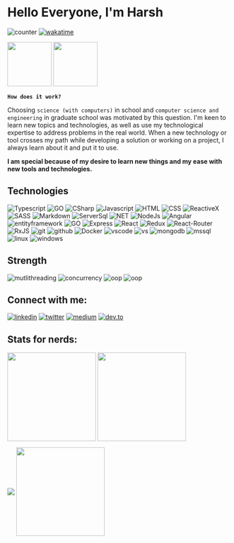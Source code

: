 # Hello Everyone, I'm Harsh

![counter](https://eni7t03ynlw6vfk.m.pipedream.net) [![wakatime](https://wakatime.com/badge/user/a68bed5e-51f3-4ed9-88c7-4977dee400cc.svg)](https://wakatime.com/@a68bed5e-51f3-4ed9-88c7-4977dee400cc)

<img height="100" src="https://media.tenor.com/xzjlrhYq_lQAAAAi/cat-nyan-cat.gif" /> <img height="100" src="https://media.tenor.com/pvtgH84akfAAAAAi/shiba-inu-doggo.gif">

**`How does it work?`**

Choosing `science (with computers)` in school and `computer science and engineering` in graduate school was motivated by this question. I'm keen to learn new topics and technologies, as well as use my technological expertise to address problems in the real world. When a new technology or tool crosses my path while developing a solution or working on a project, I always learn about it and put it to use.

**I am special because of my desire to learn new things and my ease with new tools and technologies.**

## Technologies

![Typescript](https://img.shields.io/badge/TypeScript-007ACC?style=for-the-badge&logo=typescript&logoColor=white) ![GO](https://img.shields.io/badge/Go-00ADD8?style=for-the-badge&logo=go&logoColor=white) ![CSharp](https://img.shields.io/badge/C%23-777BB4?style=for-the-badge&logo=c-sharp&logoColor=white) ![Javascript](https://img.shields.io/badge/JavaScript-F7DF1E?style=for-the-badge&logo=JavaScript&logoColor=white) ![HTML](https://img.shields.io/badge/HTML5-E34F26?style=for-the-badge&logo=html5&logoColor=white) ![CSS](https://img.shields.io/badge/CSS3-1572B6?style=for-the-badge&logo=css3&logoColor=white) ![ReactiveX](https://img.shields.io/badge/ReactiveX-B7178C?style=for-the-badge&logo=ReactiveX&logoColor=white) ![SASS](https://img.shields.io/badge/Sass-CC6699?style=for-the-badge&logo=sass&logoColor=white) ![Markdown](https://img.shields.io/badge/Markdown-000000?style=for-the-badge&logo=markdown&logoColor=white) ![ServerSql](https://img.shields.io/badge/SQL-00000F?style=for-the-badge&logo=mysql&logoColor=white)
![NET](https://img.shields.io/badge/.NET-5C2D91?style=for-the-badge&logo=.net&logoColor=white) ![NodeJs](https://img.shields.io/badge/Node.js-43853D?style=for-the-badge&logo=node.js&logoColor=white) ![Angular](https://img.shields.io/badge/Angular-DD0031?style=for-the-badge&logo=angular&logoColor=white) ![entityframework](https://img.shields.io/badge/Entity%20Framework-316192?style=for-the-badge&logo=entity-framework&logoColor=white) ![GO](https://img.shields.io/badge/Go%20Gin-00ADD8?style=for-the-badge&logo=go&logoColor=white)
![Express](https://img.shields.io/badge/Express.js-404D59?style=for-the-badge) ![React](https://img.shields.io/badge/React-20232A?style=for-the-badge&logo=react&logoColor=61DAFB) ![Redux](https://img.shields.io/badge/Redux-593D88?style=for-the-badge&logo=redux&logoColor=white) ![React-Router](https://img.shields.io/badge/React_Router-CA4245?style=for-the-badge&logo=react-router&logoColor=white) ![RxJS](https://img.shields.io/badge/Rx_Js-75268A?style=for-the-badge&logo=ReactiveX&logoColor=white)
![git](https://img.shields.io/badge/Git-ff0000?style=for-the-badge&logo=github&logoColor=white) ![github](https://img.shields.io/badge/GitHub-100000?style=for-the-badge&logo=git&logoColor=white) ![Docker](https://img.shields.io/badge/docker-%230db7ed.svg?style=for-the-badge&logo=docker&logoColor=white) ![vscode](https://img.shields.io/badge/VS_Code-2E7EB0?style=for-the-badge&logo=Visual-Studio-Code&logoColor=white) ![vs](https://img.shields.io/badge/Visual_Studio-5C2D91?style=for-the-badge&logo=Visual-Studio&logoColor=white) ![mongodb](https://img.shields.io/badge/MongoDB-4EA94B?style=for-the-badge&logo=mongodb&logoColor=white) ![mssql](https://img.shields.io/badge/Mircosoft_Server_SQL-CC2927?style=for-the-badge&logo=Microsoft-SQL-Server&logoColor=white)
![linux](https://img.shields.io/badge/Linux-FCC624?style=for-the-badge&logo=linux&logoColor=black) ![windows](https://img.shields.io/badge/Windows-0078D6?style=for-the-badge&logo=windows&logoColor=white)

## Strength

![mutlithreading](https://img.shields.io/badge/Multi_Threading-000000?style=for-the-badge&logoColor=white) ![concurrency](https://img.shields.io/badge/Concurrency-000000?style=for-the-badge&logoColor=white) ![oop](https://img.shields.io/badge/OOP-000000?style=for-the-badge&logoColor=white) ![oop](https://img.shields.io/badge/RESTfull-000000?style=for-the-badge&logoColor=white)

## Connect with me:

[![linkedin](https://img.shields.io/badge/LinkedIn-HArshrastogiexe-0077B5?style=for-the-badge&logo=linkedin&logoColor=white)](https://www.linkedin.com/in/harshrastogiexe/) [![twitter](https://img.shields.io/badge/twitter-HArshrastogiexe-1D9BF0?style=for-the-badge&logo=twitter&logoColor=white)](https://twitter.com/harshrastogiexe) [![medium](https://img.shields.io/badge/medium-Harshrastogiexe-2E3030?style=for-the-badge&logo=medium&logoColor=white)](https://medium.com/@harshrastogi.exe)
[![dev.to](https://img.shields.io/badge/dev.to-Harshrastogiexe-000000?style=for-the-badge&logo=dev.to&logoColor=white)](https://dev.to/theharshrastogi)

## Stats for nerds:

<p>
  <img height="200" align="center" src="https://github-readme-stats.vercel.app/api/top-langs/?username=harshrastogiexe&theme=transparent&layout=compact&langs_count=16" />
  <img height="200" align="center" src="https://github-readme-stats.vercel.app/api/wakatime?username=theharshrastogi&theme=transparent&layout=compact">
</p>
<p>
  <img align="center" src="https://github-readme-stats.vercel.app/api?username=harshrastogiexe&theme=transparent&show_icons=true&text_color=D93A7C" />
  <img align="center" height="200"  src="https://camo.githubusercontent.com/8847cc086ad4e08b4d52c0588b0e641fc8364c2fde6a09cdf8144ae75a537e0f/68747470733a2f2f6769646967692e636f6d2f63646e2f6c6f76652e676966">
</p>
